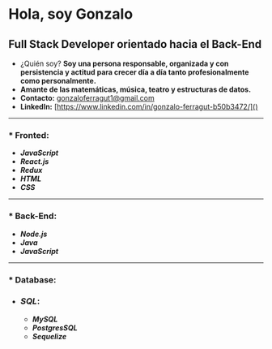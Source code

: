 # Hola, soy Gonzalo

## Full Stack Developer orientado hacia el Back-End 

* ¿Quién soy? **Soy una persona responsable, organizada y con persistencia y actitud para crecer día a día tanto profesionalmente como personalmente.**
* **Amante de las matemáticas, música, teatro y estructuras de datos.**
* **Contacto:** [gonzaloferragut1@gmail.com]()
* **LinkedIn:** [https://www.linkedin.com/in/gonzalo-ferragut-b50b3472/]()

---

### * Fronted:

- **_JavaScript_**
- **_React.js_**
- **_Redux_**
- **_HTML_**
- **_CSS_**

---

### * **Back-End**:

- **_Node.js_**
- **_Java_**
- **_JavaScript_**

---

### * **Database:**

- ### **_SQL_**:
  - **_MySQL_**
  - **_PostgresSQL_**
  - **_Sequelize_**
  

